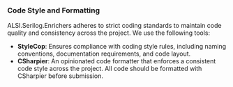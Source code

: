 ### Code Style and Formatting

ALSI.Serilog.Enrichers adheres to strict coding standards to maintain code quality and consistency across the project. We use the following tools:

- **StyleCop**: Ensures compliance with coding style rules, including naming conventions, documentation requirements, and code layout.
- **CSharpier**: An opinionated code formatter that enforces a consistent code style across the project. All code should be formatted with CSharpier before submission.


